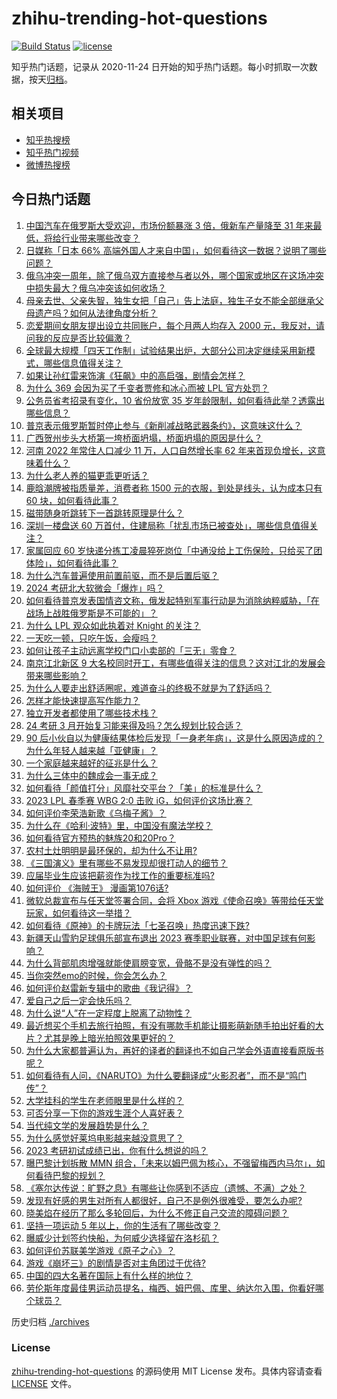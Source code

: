 # zhihu-trending-hot-questions

[![Build Status](https://github.com/justjavac/zhihu-trending-hot-questions/workflows/ci/badge.svg?branch=master)](https://github.com/justjavac/zhihu-trending-hot-questions/actions)
[![license](https://img.shields.io/github/license/justjavac/zhihu-trending-hot-questions)](https://github.com/justjavac/zhihu-trending-hot-questions/blob/master/LICENSE)

知乎热门话题，记录从 2020-11-24
日开始的知乎热门话题。每小时抓取一次数据，按天[归档](./archives)。

## 相关项目

- [知乎热搜榜](https://github.com/justjavac/zhihu-trending-top-search)
- [知乎热门视频](https://github.com/justjavac/zhihu-trending-hot-video)
- [微博热搜榜](https://github.com/justjavac/weibo-trending-hot-search)

## 今日热门话题

<!-- BEGIN -->
<!-- 最后更新时间 Wed Feb 22 2023 02:14:32 GMT+0800 (China Standard Time) -->

1. [中国汽车在俄罗斯大受欢迎，市场份额暴涨 3 倍，俄新车产量降至 31 年来最低，将给行业带来哪些改变？](https://www.zhihu.com/question/585305521)
1. [日媒称「日本 66% 高端外国人才来自中国」，如何看待这一数据？说明了哪些问题？](https://www.zhihu.com/question/585312343)
1. [俄乌冲突一周年，除了俄乌双方直接参与者以外，哪个国家或地区在这场冲突中损失最大？俄乌冲突该如何收场？](https://www.zhihu.com/question/585368679)
1. [母亲去世、父亲失智，独生女把「自己」告上法庭，独生子女不能全部继承父母遗产吗？如何从法律角度分析？](https://www.zhihu.com/question/585105370)
1. [恋爱期间女朋友提出设立共同账户，每个月两人均存入 2000 元，我反对，请问我的反应是否比较偏激？](https://www.zhihu.com/question/583568748)
1. [全球最大规模「四天工作制」试验结果出炉，大部分公司决定继续采用新模式，哪些信息值得关注？](https://www.zhihu.com/question/585370295)
1. [如果让孙红雷来饰演《狂飙》中的高启强，剧情会怎样？](https://www.zhihu.com/question/584628705)
1. [为什么 369 会因为买了千变者贾修和冰心而被 LPL 官方处罚？](https://www.zhihu.com/question/585324084)
1. [公务员省考招录有变化，10 省份放宽 35 岁年龄限制，如何看待此举？透露出哪些信息？](https://www.zhihu.com/question/585297966)
1. [普京表示俄罗斯暂时停止参与《新削减战略武器条约》，这意味这什么？](https://www.zhihu.com/question/585406361)
1. [广西贺州步头大桥第一垮桥面坍塌，桥面坍塌的原因是什么？](https://www.zhihu.com/question/585105783)
1. [河南 2022 年常住人口减少 11 万，人口自然增长率 62 年来首现负增长，这意味着什么？](https://www.zhihu.com/question/585323977)
1. [为什么老人养的猫更乖更听话？](https://www.zhihu.com/question/536877898)
1. [鹿晗潮牌被指质量差，消费者称 1500 元的衣服，到处是线头，认为成本只有 60 块，如何看待此事？](https://www.zhihu.com/question/584561700)
1. [磁带随身听跳转下一首跳转原理是什么？](https://www.zhihu.com/question/585094931)
1. [深圳一楼盘送 60 万首付，住建局称「扰乱市场已被查处」，哪些信息值得关注？](https://www.zhihu.com/question/585173984)
1. [家属回应 60 岁快递分拣工凌晨猝死岗位「中通没给上工伤保险，只给买了团体险」，如何看待此事？](https://www.zhihu.com/question/585326925)
1. [为什么汽车普遍使用前置前驱，而不是后置后驱？](https://www.zhihu.com/question/585119651)
1. [2024 考研北大软微会「爆炸」吗？](https://www.zhihu.com/question/576099460)
1. [如何看待普京发表国情咨文称，俄发起特别军事行动是为消除纳粹威胁，「在战场上战胜俄罗斯是不可能的」？](https://www.zhihu.com/question/585375482)
1. [为什么 LPL 观众如此执着对 Knight 的关注？](https://www.zhihu.com/question/585322835)
1. [一天吃一顿，只吃午饭，会瘦吗？](https://www.zhihu.com/question/584980668)
1. [如何让孩子主动远离学校门口小卖部的「三无」零食？](https://www.zhihu.com/question/583863176)
1. [南京江北新区 9 大名校同时开工，有哪些值得关注的信息？这对江北的发展会带来哪些影响？](https://www.zhihu.com/question/585098837)
1. [为什么人要走出舒适圈呢，难道奋斗的终极不就是为了舒适吗？](https://www.zhihu.com/question/314198098)
1. [怎样才能快速提高写作能力？](https://www.zhihu.com/question/582462047)
1. [独立开发者都使用了哪些技术栈？](https://www.zhihu.com/question/582771512)
1. [24 考研 3 月开始复习能来得及吗？怎么规划比较合适？](https://www.zhihu.com/question/583731625)
1. [90 后小伙自以为健康结果体检后发现「一身老年病」，这是什么原因造成的？为什么年轻人越来越「亚健康」？](https://www.zhihu.com/question/585146821)
1. [一个家庭越来越好的征兆是什么？](https://www.zhihu.com/question/555044022)
1. [为什么三体中的魏成会一事无成？](https://www.zhihu.com/question/36936453)
1. [如何看待「颜值打分」风靡社交平台？「美」的标准是什么？](https://www.zhihu.com/question/585167551)
1. [2023 LPL 春季赛 WBG 2:0 击败 iG，如何评价这场比赛？](https://www.zhihu.com/question/585417926)
1. [如何评价李荣浩新歌《乌梅子酱》？](https://www.zhihu.com/question/567887411)
1. [为什么在《哈利·波特》里，中国没有魔法学校？](https://www.zhihu.com/question/302960008)
1. [如何看待官方预热的魅族20和20Pro？](https://www.zhihu.com/question/584071353)
1. [农村土灶明明是最环保的，却为什么不让用?](https://www.zhihu.com/question/583615126)
1. [《三国演义》里有哪些不易发现却很打动人的细节？](https://www.zhihu.com/question/28679550)
1. [应届毕业生应该把薪资作为找工作的重要标准吗?](https://www.zhihu.com/question/584060531)
1. [如何评价 《海贼王》 漫画第1076话?](https://www.zhihu.com/question/585267234)
1. [微软总裁宣布与任天堂签署合同，会将 Xbox 游戏《使命召唤》等带给任天堂玩家，如何看待这一举措？](https://www.zhihu.com/question/585361492)
1. [如何看待《原神》的卡牌玩法「七圣召唤」热度迅速下跌?](https://www.zhihu.com/question/584986825)
1. [新疆天山雪豹足球俱乐部宣布退出 2023 赛季职业联赛，对中国足球有何影响？](https://www.zhihu.com/question/585366493)
1. [为什么背部肌肉增强就能使肩膀变宽，骨骼不是没有弹性的吗？](https://www.zhihu.com/question/584324383)
1. [当你突然emo的时候，你会怎么办？](https://www.zhihu.com/question/584633054)
1. [如何评价赵雷新专辑中的歌曲《我记得》？](https://www.zhihu.com/question/551017004)
1. [爱自己之后一定会快乐吗？](https://www.zhihu.com/question/584885302)
1. [为什么说“人”在一定程度上脱离了动物性？](https://www.zhihu.com/question/578314115)
1. [最近想买个手机去旅行拍照，有没有哪款手机能让摄影萌新随手拍出好看的大片？尤其是晚上暗光拍照效果更好的？](https://www.zhihu.com/question/585313839)
1. [为什么大家都普遍认为，再好的译者的翻译也不如自己学会外语直接看原版书呢？](https://www.zhihu.com/question/573629458)
1. [如何看待有人问，《NARUTO》为什么要翻译成“火影忍者”，而不是“鸣门传”？](https://www.zhihu.com/question/584778495)
1. [大学挂科的学生在老师眼里是什么样的？](https://www.zhihu.com/question/569738517)
1. [可否分享一下你的游戏生涯个人喜好表？](https://www.zhihu.com/question/583691939)
1. [当代纯文学的发展趋势是什么？](https://www.zhihu.com/question/409356581)
1. [为什么感觉好莱坞电影越来越没意思了？](https://www.zhihu.com/question/266773532)
1. [2023 考研初试成绩已出，你有什么想说的吗？](https://www.zhihu.com/question/585186623)
1. [曝巴黎计划拆散 MMN 组合，「未来以姆巴佩为核心，不强留梅西内马尔」，如何看待巴黎的规划？](https://www.zhihu.com/question/585313220)
1. [《塞尔达传说：旷野之息》有哪些让你感到不适应（遗憾、不满）之处？](https://www.zhihu.com/question/307358585)
1. [发现有好感的男生对所有人都很好，自己不是例外很难受，要怎么办呢?](https://www.zhihu.com/question/577935010)
1. [晓美焰在经历了那么多轮回后，为什么不修正自己交流的障碍问题？](https://www.zhihu.com/question/37807375)
1. [坚持一项运动 5 年以上，你的生活有了哪些改变？](https://www.zhihu.com/question/584146975)
1. [曝威少计划签约快船，为何威少选择留在洛杉矶？](https://www.zhihu.com/question/585301847)
1. [如何评价苏联美学游戏《原子之心》？](https://www.zhihu.com/question/584998194)
1. [游戏《崩坏三》的剧情是否对主角团过于优待?](https://www.zhihu.com/question/584711044)
1. [中国的四大名著在国际上有什么样的地位？](https://www.zhihu.com/question/20512218)
1. [劳伦斯年度最佳男运动员提名，梅西、姆巴佩、库里、纳达尔入围，你看好哪个球员？](https://www.zhihu.com/question/585200423)

<!-- END -->

历史归档 [./archives](./archives)

### License

[zhihu-trending-hot-questions](https://github.com/justjavac/zhihu-trending-hot-questions)
的源码使用 MIT License 发布。具体内容请查看 [LICENSE](./LICENSE) 文件。
